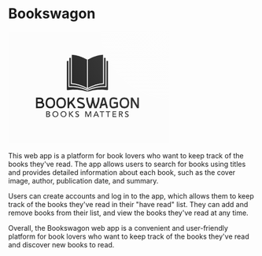 # Bookswagon

![Logo image](https://github.com/KalinToshev/Bookswagon/blob/main/logo.png)

This web app is a platform for book lovers who want to keep track of the books they've read. The app allows users to search for books using titles and provides detailed information about each book, such as the cover image, author, publication date, and summary.

Users can create accounts and log in to the app, which allows them to keep track of the books they've read in their "have read" list. They can add and remove books from their list, and view the books they've read at any time.

Overall, the Bookswagon web app is a convenient and user-friendly platform for book lovers who want to keep track of the books they've read and discover new books to read.

